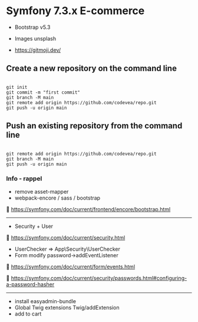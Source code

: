 # Symfony 7.3.x E-commerce

- Bootstrap v5.3 

- Images unsplash

- https://gitmoji.dev/ 


## Create a new repository on the command line

<code>
git init
git commit -m "first commit"
git branch -M main
git remote add origin https://github.com/codevea/repo.git
git push -u origin main
</code>

## Push an existing repository from the command line

<code>
git remote add origin https://github.com/codevea/repo.git
git branch -M main
git push -u origin main
</code>

### Info - rappel

- remove asset-mapper
- webpack-encore / sass / bootstrap

:pushpin: https://symfony.com/doc/current/frontend/encore/bootstrap.html

<hr>

 - Security + User

:pushpin: https://symfony.com/doc/current/security.html

- UserChecker => App\Security\UserChecker
- Form modify password->addEventListener 

:pushpin: https://symfony.com/doc/current/form/events.html

:pushpin: https://symfony.com/doc/current/security/passwords.html#configuring-a-password-hasher

<hr>

- install easyadmin-bundle
- Global Twig extensions Twig/addExtension
- add to cart 

